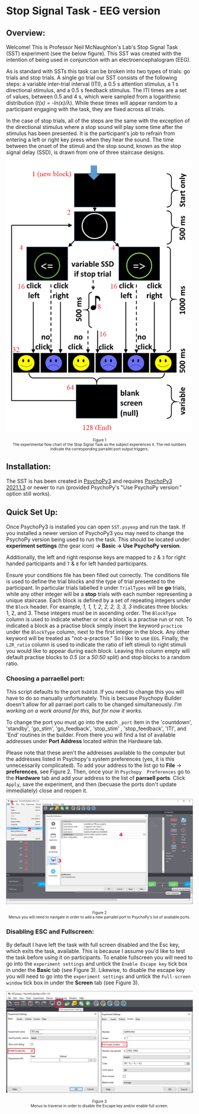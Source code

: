 # Stop Signal Task - EEG version
## Overview:
Welcome! This is Professor Neil McNaughton's Lab's Stop Signal Task (SST) 
experiment (see the below figure). This SST was created with the intention of 
being used in conjunction with an electroencephalogram (EEG). 

As is standard with SSTs this task can be broken into two types of trials: 
go trials and stop trials. A single go trial our SST consists of the 
following steps: a variable inter-trial interval (ITI), a 0.5 s attention 
stimulus, a 1 s directional stimulus, and a 0.5 s feedback stimulus. The ITI 
times are a set of values, between 0.5 and 4 s, which were sampled from a 
logarithmic distribution (*t(x) = -ln(x)/λ*). While these times will appear 
random to a participant engaging with the task, they are fixed across all 
trials. 

In the case of stop trials, all of the steps are the same with the exception
of the directional stimulus where a stop sound will play some time after the 
stimulus has been presented. It is the participant's job to refrain from 
entering a left or right key press when they hear the sound. The time between 
the onset of the stimuli and the stop sound, known as the stop signal delay 
(SSD), is drawn from one of three staircase designs.

![SST Flowchart](doc/figures/SST_flow_2021-07-20.png?raw=true "SST flowchart")
<p align="center" style="font-size:10px">
    Figure 1<br />  
    The experimental flow chart of the Stop Signal Task as the subject 
    experiences it. The red numbers indicate the corresponding parrallel port 
    output triggers.
</p>


## Installation:
The SST is has been created in [PsychoPy3](https://www.psychopy.org/) 
and requires [PsychoPy3 2021.1.3](https://github.com/psychopy/psychopy/releases) 
or newer to run (provided PsychoPy's "Use PsychoPy version:" option still works).

## Quick Set Up:
Once PsychoPy3 is installed you can open `SST.psyexp` and run the task. If you 
installed a newer version of PsychoPy3 you may need to change the PsychoPy 
version being used to run the task. This should be located under: 
__experiment settings__ (the gear icon) __-> Basic -> Use PsychoPy version__.

Additionally, the left and right response keys are mapped to `2` & `3` for 
right handed participants and `7` & `8` for left handed participants. 
<!---These can be changed in the code if necessary (see wiki [link]).--->

Ensure your conditions file has been filled out correctly. 
The conditions file is used to define the trial blocks and the type of trial 
presented to the participant. In particular trials labelled `0` under 
`TrialTypes` will be __go__ trials, while any other integer will be a __stop__ 
trials with each number representing a unique staircase. Each block is defined 
by a set of repeating integers under the `Block` header. For example, 
*1, 1, 1, 2, 2, 2, 3, 3, 3* indicates three blocks: 1, 2, and 3. These integers 
must be in ascending order. The `BlockType` column is used to indicate whether 
or not a block is a practise run or not. To indicated a block as a practise 
block simply insert the keyword `practice` under the `BlockType` column, 
next to the first integer in the block. Any other keyword will be treated as 
"not-a-practise." So I like to use `EEG`. Finally, the `L2R_ratio` column is 
used to indicate the ratio of left stimuli to right stimuli you would like to 
appear during each block. Leaving this column empty will default practise 
blocks to *0.5* (or a *50:50* split) and stop blocks to a random ratio.


### Choosing a parraellel port:
This script defaults to the port `0xD010`. If you need to change this you will
have to do so manually unfortunately. This is becuase Psychopy Builder 
doesn't allow for all parrael port calls to be changed simultaneously. 
*I'm working on a work around for this, but for now it works.*

To change the port you must go into the each `_port` item in the 'countdown',
'standby', 'go_stim', 'go_feedback', 'stop_stim' , 'stop_feedback', 'ITI', and 
'End' routines in the builder. From there you will find a list of available 
addresses under  __Port Address__ located within the Hardware tab. 

Please note that these aren't the addresses available to the computer but the 
addresses listed in Psychopy's system preferences (yes, it is this 
unnecessarily complicated). To add your address to the list go to 
__File__ -> __preferences__, see Figure 2. Then, once your in `Psychopy 
Preferences` go to the __Hardware__ tab and add your address to the list of
__parraell ports__. Click `Apply`, save the experiment, and then (becuase the 
ports don't update immediately) close and reopen it.

![Change parraellel port](doc/figures/change_parrallel_port.png?raw=true "Change parraellel port")
<p align="center" style="font-size:10px">
    Figure 2<br />  
    Menus you will need to navigate in order to add a new parrallel port to 
    PsychoPy's list of available ports.
</p>


### Disabling ESC and Fullscreen:
By default I have left the task with full screen disabled and the Esc key, 
which exits the task, available. This is because I assume you'd like to test 
the task before using it on participants. 
To enable fullscreen you will need to go into the `experiment settings` and 
untick the `Enable Escape key` tick box in under the __Basic__ tab (see 
Figure 3). Likewise, to disable the escape key you will need to go into the 
`experiment settings` and untick the `Full-screen window` tick box in under the 
__Screen__ tab (see Figure 3).

![DisableFSandESC](doc/figures/DisableFSandESC.png?raw=true "Disable Fullscreen and ESC key")
<p align="center" style="font-size:10px">
    Figure 3<br />  
    Menus to traverse in order to disable the Escape key and/or enable full 
    screen.
</p>
